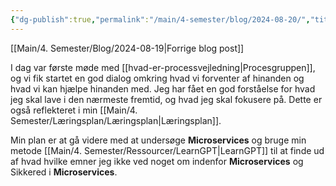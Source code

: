 ```yaml
---
{"dg-publish":true,"permalink":"/main/4-semester/blog/2024-08-20/","title":"Tir. d. 20. Aug","created":"2024-08-20T11:33:31.174+02:00"}
---
```


[[Main/4. Semester/Blog/2024-08-19\|Forrige blog post]]

I dag var første møde med [[hvad-er-processvejledning\|Procesgruppen]],
og vi fik startet en god dialog omkring hvad vi forventer af hinanden
og hvad vi kan hjælpe hinanden med.
Jeg har fået en god forståelse for hvad jeg skal lave i den nærmeste
fremtid, og hvad jeg skal fokusere på. Dette er også reflekteret i min
[[Main/4. Semester/Læringsplan/Læringsplan\|Læringsplan]].

Min plan er at gå videre med at undersøge **Microservices** og bruge
min metode [[Main/4. Semester/Ressourcer/LearnGPT\|LearnGPT]] til at finde ud af hvad hvilke emner jeg ikke
ved noget om indenfor **Microservices** og Sikkered i **Microservices**.
